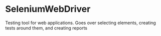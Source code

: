 # SeleniumWebDriver
Testing tool for web applications.
Goes over selecting elements, creating tests around them, and creating reports